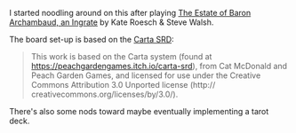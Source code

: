I started noodling around on this after playing [The Estate of Baron Archambaud, an Ingrate](https://galazor.itch.io/the-estate-of-baron-archambaud-an-ingrate) by Kate Roesch & Steve Walsh.

The board set-up is based on the [Carta SRD](https://peachgardengames.itch.io/carta-srd):
> This work is based on the Carta system (found at https://peachgardengames.itch.io/carta-srd), from Cat McDonald and Peach Garden Games, and licensed for use under the Creative Commons Attribution 3.0 Unported license (http:// creativecommons.org/licenses/by/3.0/).

There's also some nods toward maybe eventually implementing a tarot deck.
